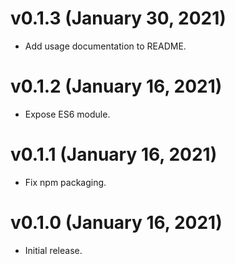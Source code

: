 # v0.1.3 (January 30, 2021)
 * Add usage documentation to README.

# v0.1.2 (January 16, 2021)
 * Expose ES6 module.

# v0.1.1 (January 16, 2021)
 * Fix npm packaging.

# v0.1.0 (January 16, 2021)
 * Initial release.